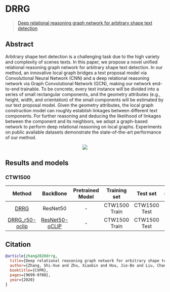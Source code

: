 # DRRG

> [Deep relational reasoning graph network for arbitrary shape text detection](https://arxiv.org/abs/2003.07493)

<!-- [ALGORITHM] -->

## Abstract

Arbitrary shape text detection is a challenging task due to the high variety and complexity of scenes texts. In this paper, we propose a novel unified relational reasoning graph network for arbitrary shape text detection. In our method, an innovative local graph bridges a text proposal model via Convolutional Neural Network (CNN) and a deep relational reasoning network via Graph Convolutional Network (GCN), making our network end-to-end trainable. To be concrete, every text instance will be divided into a series of small rectangular components, and the geometry attributes (e.g., height, width, and orientation) of the small components will be estimated by our text proposal model. Given the geometry attributes, the local graph construction model can roughly establish linkages between different text components. For further reasoning and deducing the likelihood of linkages between the component and its neighbors, we adopt a graph-based network to perform deep relational reasoning on local graphs. Experiments on public available datasets demonstrate the state-of-the-art performance of our method.

<div align=center>
<img src="https://user-images.githubusercontent.com/22607038/142791777-f282300a-fb83-4b5a-a7d4-29f308949f11.png"/>
</div>

## Results and models

### CTW1500

|                       Method                       |       BackBone       | Pretrained Model | Training set  |   Test set   | #epochs | Test size | Precision | Recall | Hmean  |                       Download                       |
| :------------------------------------------------: | :------------------: | :--------------: | :-----------: | :----------: | :-----: | :-------: | :-------: | :----: | :----: | :--------------------------------------------------: |
| [DRRG](/configs/textdet/drrg/drrg_resnet50_fpn-unet_1200e_ctw1500.py) |       ResNet50       |        -         | CTW1500 Train | CTW1500 Test |  1200   |    640    |  0.8775   | 0.8179 | 0.8467 | [model](https://download.openmmlab.com/mmocr/textdet/drrg/drrg_resnet50_fpn-unet_1200e_ctw1500/drrg_resnet50_fpn-unet_1200e_ctw1500_20220827_105233-d5c702dd.pth) \\ [log](https://download.openmmlab.com/mmocr/textdet/drrg/drrg_resnet50_fpn-unet_1200e_ctw1500/20220827_105233.log) |
| [DRRG_r50-oclip](/configs/textdet/drrg/drrg_resnet50-oclip_fpn-unet_1200e_ctw1500.py) | [ResNet50-oCLIP](<>) |        -         | CTW1500 Train | CTW1500 Test |  1200   |           |           |        |        |               [model](<>) \\ [log](<>)               |

## Citation

```bibtex
@article{zhang2020drrg,
  title={Deep relational reasoning graph network for arbitrary shape text detection},
  author={Zhang, Shi-Xue and Zhu, Xiaobin and Hou, Jie-Bo and Liu, Chang and Yang, Chun and Wang, Hongfa and Yin, Xu-Cheng},
  booktitle={CVPR},
  pages={9699-9708},
  year={2020}
}
```
